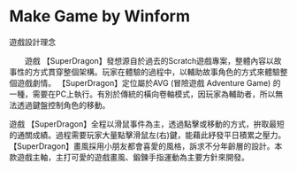 # Make Game by Winform
遊戲設計理念

　　遊戲 【SuperDragon】發想源自於過去的Scratch遊戲專案，整體內容以故事性的方式貫穿整個架構。玩家在體驗的過程中，以輔助故事角色的方式來體驗整個遊戲劇情。 【SuperDragon】定位屬於AVG (冒險遊戲 Adventure Game) 的一種，需要在PC上執行。有別於傳統的橫向卷軸模式，因玩家為輔助者，所以無法透過鍵盤控制角色的移動。

   遊戲 【SuperDragon】全程以滑鼠事件為主，透過點擊或移動的方式，拚取最短的通關成績。過程需要玩家大量點擊滑鼠左(右)鍵，能藉此紓發平日積累之壓力。 【SuperDragon】畫風採用小朋友都會喜愛的風格，訴求不分年齡層的設計。本款遊戲主軸，主打可愛的遊戲畫風、鍛鍊手指運動為主要方針來開發。
